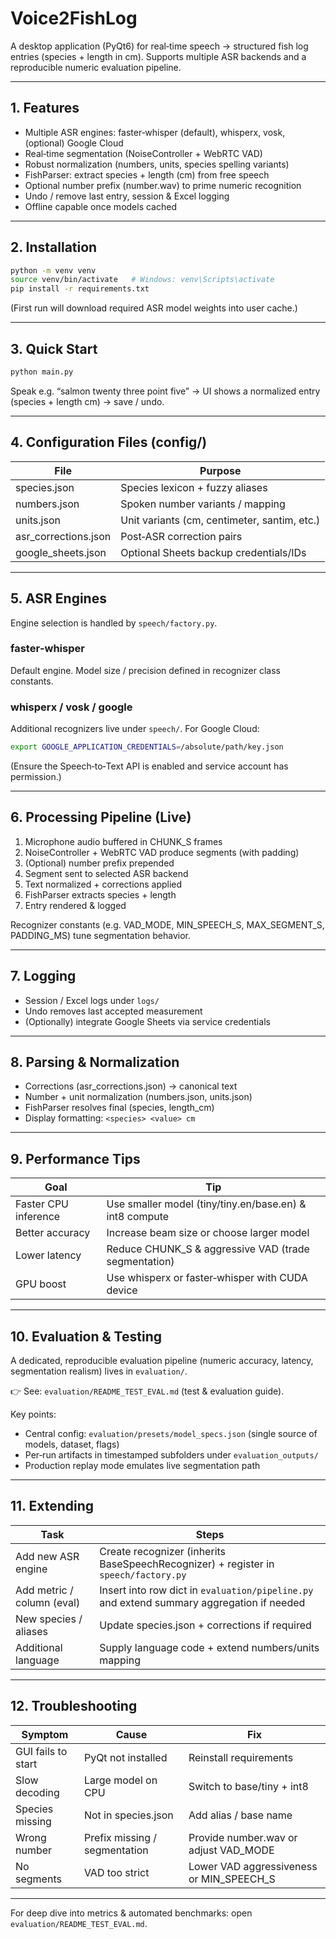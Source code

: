 # Voice2FishLog

A desktop application (PyQt6) for real‑time speech → structured fish log entries (species + length in cm). Supports multiple ASR backends and a reproducible numeric evaluation pipeline.

---
## 1. Features
- Multiple ASR engines: faster‑whisper (default), whisperx, vosk, (optional) Google Cloud
- Real‑time segmentation (NoiseController + WebRTC VAD)
- Robust normalization (numbers, units, species spelling variants)
- FishParser: extract species + length (cm) from free speech
- Optional number prefix (number.wav) to prime numeric recognition
- Undo / remove last entry, session & Excel logging
- Offline capable once models cached

---
## 2. Installation
```bash
python -m venv venv
source venv/bin/activate   # Windows: venv\Scripts\activate
pip install -r requirements.txt
```
(First run will download required ASR model weights into user cache.)

---
## 3. Quick Start
```bash
python main.py
```
Speak e.g. “salmon twenty three point five” → UI shows a normalized entry (species + length cm) → save / undo.

---
## 4. Configuration Files (config/)
| File | Purpose |
|------|---------|
| species.json | Species lexicon + fuzzy aliases |
| numbers.json | Spoken number variants / mapping |
| units.json | Unit variants (cm, centimeter, santim, etc.) |
| asr_corrections.json | Post‑ASR correction pairs |
| google_sheets.json | Optional Sheets backup credentials/IDs |

---
## 5. ASR Engines
Engine selection is handled by `speech/factory.py`.

### faster‑whisper
Default engine. Model size / precision defined in recognizer class constants.

### whisperx / vosk / google
Additional recognizers live under `speech/`. For Google Cloud:
```bash
export GOOGLE_APPLICATION_CREDENTIALS=/absolute/path/key.json
```
(Ensure the Speech‑to‑Text API is enabled and service account has permission.)

---
## 6. Processing Pipeline (Live)
1. Microphone audio buffered in CHUNK_S frames
2. NoiseController + WebRTC VAD produce segments (with padding)
3. (Optional) number prefix prepended
4. Segment sent to selected ASR backend
5. Text normalized + corrections applied
6. FishParser extracts species + length
7. Entry rendered & logged

Recognizer constants (e.g. VAD_MODE, MIN_SPEECH_S, MAX_SEGMENT_S, PADDING_MS) tune segmentation behavior.

---
## 7. Logging
- Session / Excel logs under `logs/`
- Undo removes last accepted measurement
- (Optionally) integrate Google Sheets via service credentials

---
## 8. Parsing & Normalization
- Corrections (asr_corrections.json) → canonical text
- Number + unit normalization (numbers.json, units.json)
- FishParser resolves final (species, length_cm)
- Display formatting: `<species> <value> cm`

---
## 9. Performance Tips
| Goal | Tip |
|------|-----|
| Faster CPU inference | Use smaller model (tiny/tiny.en/base.en) & int8 compute |
| Better accuracy | Increase beam size or choose larger model |
| Lower latency | Reduce CHUNK_S & aggressive VAD (trade segmentation) |
| GPU boost | Use whisperx or faster‑whisper with CUDA device |

---
## 10. Evaluation & Testing
A dedicated, reproducible evaluation pipeline (numeric accuracy, latency, segmentation realism) lives in `evaluation/`.

👉 See: `evaluation/README_TEST_EVAL.md` (test & evaluation guide).

Key points:
- Central config: `evaluation/presets/model_specs.json` (single source of models, dataset, flags)
- Per‑run artifacts in timestamped subfolders under `evaluation_outputs/`
- Production replay mode emulates live segmentation path

---
## 11. Extending
| Task | Steps |
|------|-------|
| Add new ASR engine | Create recognizer (inherits BaseSpeechRecognizer) + register in `speech/factory.py` |
| Add metric / column (eval) | Insert into row dict in `evaluation/pipeline.py` and extend summary aggregation if needed |
| New species / aliases | Update species.json + corrections if required |
| Additional language | Supply language code + extend numbers/units mapping |

---
## 12. Troubleshooting
| Symptom | Cause | Fix |
|---------|-------|-----|
| GUI fails to start | PyQt not installed | Reinstall requirements |
| Slow decoding | Large model on CPU | Switch to base/tiny + int8 |
| Species missing | Not in species.json | Add alias / base name |
| Wrong number | Prefix missing / segmentation | Provide number.wav or adjust VAD_MODE |
| No segments | VAD too strict | Lower VAD aggressiveness or MIN_SPEECH_S |


---
For deep dive into metrics & automated benchmarks: open `evaluation/README_TEST_EVAL.md`.
